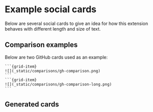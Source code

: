 # Example social cards

Below are several social cards to give an idea for how this extension behaves with different length and size of text.

## Comparison examples

Below are two GitHub cards used as an example:

````{grid} 2
```{grid-item}
![](_static/comparisons/gh-comparison.png)
```
```{grid-item}
![](_static/comparisons/gh-comparison-long.png)
```
````

## Generated cards

```{include} tmp/embed.md
```
